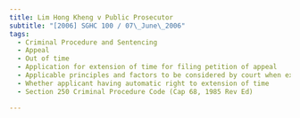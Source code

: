 ```yaml
---
title: Lim Hong Kheng v Public Prosecutor 
subtitle: "[2006] SGHC 100 / 07\_June\_2006"
tags:
  - Criminal Procedure and Sentencing
  - Appeal
  - Out of time
  - Application for extension of time for filing petition of appeal
  - Applicable principles and factors to be considered by court when exercising discretion to allow extension of time
  - Whether applicant having automatic right to extension of time
  - Section 250 Criminal Procedure Code (Cap 68, 1985 Rev Ed)

---
```


